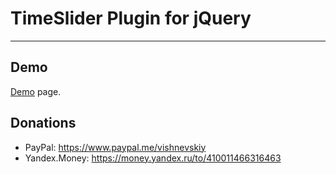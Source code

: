 # TimeSlider Plugin for jQuery
---
## Demo
[Demo](http://v-v-vishnevskiy.github.io/timeslider/demo/demo.html) page.

## Donations
* PayPal: https://www.paypal.me/vishnevskiy
* Yandex.Money: https://money.yandex.ru/to/410011466316463
